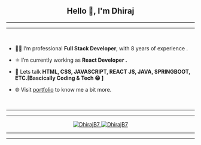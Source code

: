 <h2 align="center">Hello 👋, I'm Dhiraj</h2>
<hr/>
<hr/>
<br/>

- 🧑‍💻 I’m professional **Full Stack Developer**, with 8 years of experience .

- ⚛️ I’m currently working as **React Developer .**

- 💬 Lets talk **HTML, CSS, JAVASCRIPT, REACT JS, JAVA, SPRINGBOOT, ETC.[Bascically Coding & Tech 😁 ]**

- 🌐 Visit [portfolio](https://portfolio-dhirajb7.vercel.app/) to know me a bit more.

<br/>
<hr/>
<hr/>
<div align="center">
  
<a href="https://github.com/DhirajB7">
<img src="https://github-readme-stats.vercel.app/api/top-langs?username=DhirajB7&show_icons=true&locale=en&layout=compact&theme=dracula" alt="DhirajB7" />
</a>
<a href="https://github.com/DhirajB7">
<img src="https://github-readme-stats.vercel.app/api?username=DhirajB7&show_icons=true&locale=en&theme=dracula" alt="DhirajB7" />
</a>
  </div>
<hr/>
<hr/>
